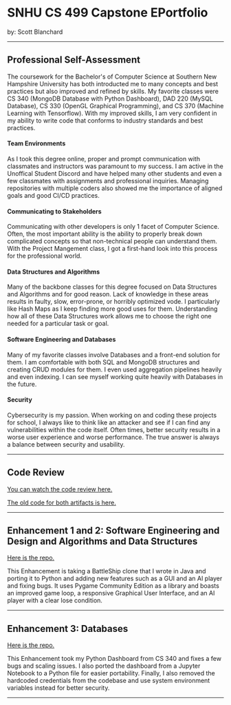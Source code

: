 # **SNHU CS 499 Capstone EPortfolio**

by: Scott Blanchard


---
## **Professional Self-Assessment**
The coursework for the Bachelor's of Computer Science at Southern New Hampshire University has both introducted me to many concepts and best practices but also improved and refined by skills. My favorite classes were CS 340 (MongoDB Database with Python Dashboard), DAD 220 (MySQL Database), CS 330 (OpenGL Graphical Programming), and CS 370 (Machine Learning with Tensorflow). With my improved skills, I am very confident in my ability to write code that conforms to industry standards and best practices. 

#### Team Environments
As I took this degree online, proper and prompt communication with classmates and instructors was paramount to my success. I am active in the Unoffical Student Discord and have helped many other students and even a few classmates with assignments and professional inquiries. Managing repositories with multiple coders also showed me the importance of aligned goals and good CI/CD practices.


#### Communicating to Stakeholders
Communicating with other developers is only 1 facet of Computer Science. Often, the most important ability is the ability to properly break down complicated concepts so that non-technical people can understand them. With the Project Mangement class, I got a first-hand look into this process for the professional world. 

#### Data Structures and Algorithms
Many of the backbone classes for this degree focused on Data Structures and Algorithms and for good reason. Lack of knowledge in these areas results in faulty, slow, error-prone, or horribly optimized vode. I particularly like Hash Maps as I keep finding more good uses for them. Understanding how all of these Data Structures work allows me to choose the right one needed for a particular task or goal.


#### Software Engineering and Databases
Many of my favorite classes involve Databases and a front-end solution for them. I am comfortable with both SQL and MongoDB structures and creating CRUD modules for them. I even used aggregation pipelines heavily and even indexing. I can see myself working quite heavily with Databases in the future.

#### Security
Cybersecurity is my passion. When working on and coding these projects for school, I always like to think like an attacker and see if I can find any vulnerabilities within the code itself. Often times, better security results in a worse user experience and worse performance. The true answer is always a balance between security and usability.


---
## **Code Review**
[You can watch the code review here.](https://youtu.be/kZXiLwinLHw)

[The old code for both artifacts is here.](https://github.com/SBlanchardCyberSec/CS-499-Enhancements-Original-Code)

---
## **Enhancement 1 and 2: Software Engineering and Design and Algorithms and Data Structures**

[Here is the repo.](https://github.com/SBlanchardCyberSec/BattleshipPyGameProject)

This Enhancement is taking a BattleShip clone that I wrote in Java and porting it to Python and adding new features such as a GUI and an AI player and fixing bugs. It uses Pygame Community Edition as a library and boasts an improved game loop, a responsive Graphical User Interface, and an AI player with a clear lose condition. 


---
## **Enhancement 3: Databases**

[Here is the repo.](https://github.com/SBlanchardCyberSec/CS-499-Database-Enhancement)

This Enhancement took my Python Dashboard from CS 340 and fixes a few bugs and scaling issues. I also ported the dashboard from a Jupyter Notebook to a Python file for easier portability. Finally, I also removed the hardcoded credentials from the codebase and use system environment variables instead for better security. 

---
